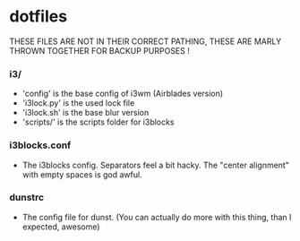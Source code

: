 # dotfiles

THESE FILES ARE NOT IN THEIR CORRECT PATHING, THESE ARE MARLY THROWN TOGETHER FOR BACKUP PURPOSES !

### i3/
- 'config' is the base config of i3wm (Airblades version)
- 'i3lock.py' is the used lock file
- 'i3lock.sh' is the base blur version
- 'scripts/' is the scripts folder for i3blocks

### i3blocks.conf
- The i3blocks config. Separators feel a bit hacky. The "center alignment" with empty spaces is god awful.

### dunstrc
- The config file for dunst. (You can actually do more with this thing, than I expected, awesome)
